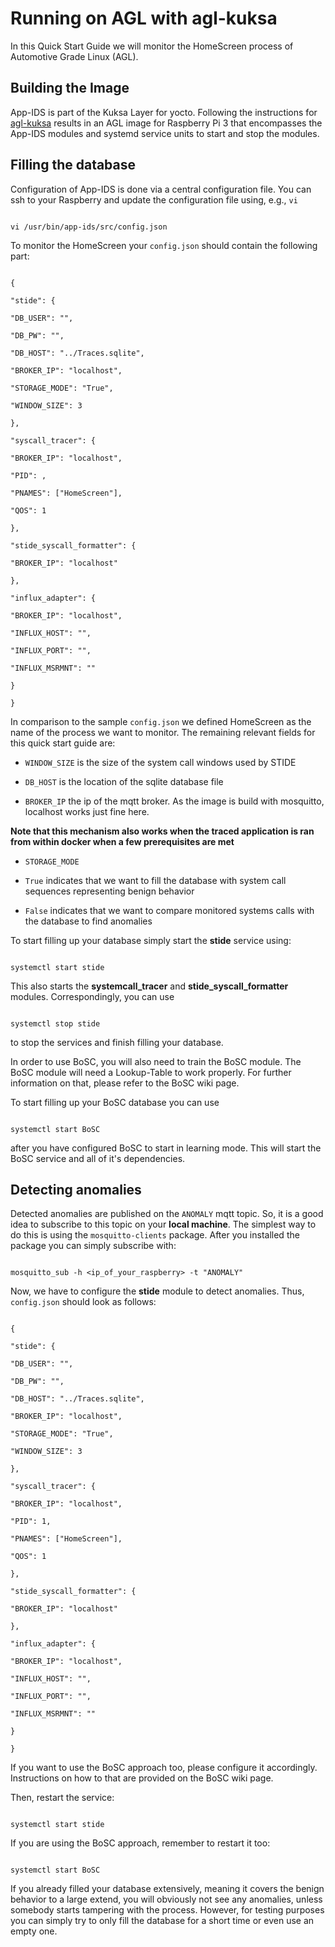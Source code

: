 
  

# Running on AGL with agl-kuksa

In this Quick Start Guide we will monitor the HomeScreen process of Automotive Grade Linux (AGL).

  

## Building the Image

App-IDS is part of the Kuksa Layer for yocto. Following the instructions for [agl-kuksa](https://github.com/eclipse/kuksa.invehicle/tree/master/agl-kuksa  "agl-kuksa") results in an AGL image for Raspberry Pi 3 that encompasses the App-IDS modules and systemd service units to start and stop the modules.

  

## Filling the database

Configuration of App-IDS is done via a central configuration file. You can ssh to your Raspberry and update the configuration file using, e.g., ```vi```

  

```

vi /usr/bin/app-ids/src/config.json

```

  

To monitor the HomeScreen your ```config.json``` should contain the following part:

```

{

"stide": {

"DB_USER": "",

"DB_PW": "",

"DB_HOST": "../Traces.sqlite",

"BROKER_IP": "localhost",

"STORAGE_MODE": "True",

"WINDOW_SIZE": 3

},

"syscall_tracer": {

"BROKER_IP": "localhost",

"PID": ,

"PNAMES": ["HomeScreen"],

"QOS": 1

},

"stide_syscall_formatter": {

"BROKER_IP": "localhost"

},

"influx_adapter": {

"BROKER_IP": "localhost",

"INFLUX_HOST": "",

"INFLUX_PORT": "",

"INFLUX_MSRMNT": ""

}

}

```

In comparison to the sample `config.json` we defined HomeScreen as the name of the process we want to monitor. The remaining relevant fields for this quick start guide are:

-  `WINDOW_SIZE` is the size of the system call windows used by STIDE

-  `DB_HOST` is the location of the sqlite database file

-  `BROKER_IP` the ip of the mqtt broker. As the image is build with mosquitto, localhost works just fine here.

**Note that this mechanism also works when the traced application is ran from within docker when a few prerequisites are met**

-  `STORAGE_MODE`

-  `True` indicates that we want to fill the database with system call sequences representing benign behavior

-  `False` indicates that we want to compare monitored systems calls with the database to find anomalies

  

To start filling up your database simply start the **stide** service using:

```

systemctl start stide

```

This also starts the **__systemcall_tracer__** and **__stide_syscall_formatter__** modules. Correspondingly, you can use

```

systemctl stop stide

```

to stop the services and finish filling your database.

  In order to use BoSC, you will also need to train the BoSC module. 
  The BoSC module will need a Lookup-Table to work properly. 
  For further information on that, please refer to the BoSC wiki page.

To start filling up your BoSC database you can use  
```

systemctl start BoSC

```
after you have configured BoSC to start in learning mode.
This will start the BoSC service and all of it's dependencies.



## Detecting anomalies

Detected anomalies are published on the `ANOMALY` mqtt topic. So, it is a good idea to subscribe to this topic on your **local machine**. The simplest way to do this is using the ```mosquitto-clients``` package. After you installed the package you can simply subscribe with:

```

mosquitto_sub -h <ip_of_your_raspberry> -t "ANOMALY"

```

  

Now, we have to configure the **stide** module to detect anomalies. Thus, `config.json` should look as follows:

```

{

"stide": {

"DB_USER": "",

"DB_PW": "",

"DB_HOST": "../Traces.sqlite",

"BROKER_IP": "localhost",

"STORAGE_MODE": "True",

"WINDOW_SIZE": 3

},

"syscall_tracer": {

"BROKER_IP": "localhost",

"PID": 1,

"PNAMES": ["HomeScreen"],

"QOS": 1

},

"stide_syscall_formatter": {

"BROKER_IP": "localhost"

},

"influx_adapter": {

"BROKER_IP": "localhost",

"INFLUX_HOST": "",

"INFLUX_PORT": "",

"INFLUX_MSRMNT": ""

}

}

```
If you want to use the BoSC approach too, please configure it accordingly. 
Instructions on how to that are provided on the BoSC wiki page.
  

Then, restart the service:

```

systemctl start stide

```
If you are using the BoSC approach, remember to restart it too:
```

systemctl start BoSC

```

If you already filled your database extensively, meaning it covers the benign behavior to a large extend, you will obviously not see any anomalies, unless somebody starts tampering with the process. However, for testing purposes you can simply try to only fill the database for a short time or even use an empty one.
